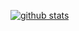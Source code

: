 [![github stats](https://github-readme-stats.vercel.app/api?username=fenugrec)](https://github.com/anuraghazra/github-readme-stats)
